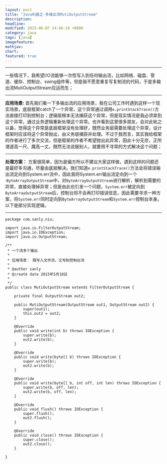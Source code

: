 ```yaml
---
layout: post
title: "Java利器之-多输出流MutiOutputStream"
description:
headline:
modified: 2015-06-07 14:46:18 +0800
category: java
tags: [java]
imagefeature: 
mathjax:
chart:
featured: true
---
```


----------

一些情况下，我希望I/O流能够一次性写入到任何输出流，比如网络、磁盘、管道、缓存、控制台、swing组件等，但是我不愿意重复写复制流的代码，于是多输出流MutiOutputStream应运而生；

----------

**应用场景:** 首先我们看一下多输出流的应用场景，我在公司工作时遇到这样一个现实场景，底层框架catch了一个异常，这个异常通过调用`e.printStackTrace()`方法直接打印到控制台；逻辑层根本无法捕获这个异常，但是现实情况是我必须拿到这个异常，通过业务逻辑重新处理这个异常。也许看到这里很多朋友，会对此呲之以鼻，觉得这个异常是底层框架没有处理好，既然业务层需要处理这个异常，设计框架时应该将这个异常抛出，由义务层捕获并处理。不过于我而言，其实我给框架的作者进行了多次交流，但是框架的作者不希望抛出此异常，因此十分无奈，正所谓道高一尺、魔高一丈。既然无法说服别人，就要用不寻常的方式解决这个问题；

----------

**处理方案：** 方案很简单，因为是偏方所以不建议大家这样做，遇到这样的问题还是最好多沟通，尽量由底层解决。我们知道`e.printStackTrace()`方法会将错误输出流定向到System.err流中，因此我将System.err输出流定向到一个·`ByteArrayOutputStream`中，对`ByteArrayOutputStream`进行解析，解析到需要的异常，直接处理掉异常；但是由此也引发一个问题，`System.err`被定向到`ByteArrayOutputStream`后，控制台将不会再打印错误信息，因此需要寻求一种方案，将`System.err`同时定向到`ByteArrayOutputStream`和`System.err`控制台本身。以下是部分实现逻辑。

----------


```
package com.sanly.niu;

import java.io.FilterOutputStream;
import java.io.IOException;
import java.io.OutputStream;

/**
 * 一个流多个输出
 * 
 * 应用场景： 既写入文件流，又写到控制台流
 * 
 * @author sanly
 * @create date 2015年5月18日
 * 
 */
public class MutiOutputStream extends FilterOutputStream {
	
	private final OutputStream out2;

	public MutiOutputStream(OutputStream out1, OutputStream out2) {
		super(out1);
		this.out2 = out2;
	}

	@Override
	public void write(int b) throws IOException {
		super.write(b);
		out2.write(b);
	}

	@Override
	public void write(byte[] b) throws IOException {
		super.write(b);
		out2.write(b);
	}

	@Override
	public void write(byte[] b, int off, int len) throws IOException {
		super.write(b, off, len);
		out2.write(b, off, len);
	}

	@Override
	public void flush() throws IOException {
		super.flush();
		out2.flush();
	}

	@Override
	public void close() throws IOException {
		super.close();
		out2.close();
	}
	
}

```